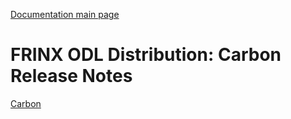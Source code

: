 [Documentation main page](https://frinxio.github.io/Frinx-docs/)  
# FRINX ODL Distribution: Carbon Release Notes

[Carbon](Release_Notes/Carbon.md)  


